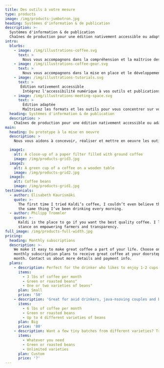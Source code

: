 ```yaml
---
title: Des outils à votre mesure
type: products
image: /img/products-jumbotron.jpg
heading: Systèmes d'information & de publication
description: >-
  Systèmes d'information & de publication
  Chaînes de production pour une édition nativement accessible ou adaptée à des besoins particuliers
intro:
  blurbs:
    - image: /img/illustrations-coffee.svg
      text: >
        Nous vous accompagnons dans la compréhension et la maîtrise des technologies de publication et de production.
    - image: /img/illustrations-coffee-gear.svg
      text: >
        Nous vous accompagnons dans la mise en place et le développement d'outils de production.
    - image: /img/illustrations-tutorials.svg
      text: >
       Édition nativement accessible
        Intégrez l'accessibilité numérique à vos outils et publications numériques !
    - image: /img/illustrations-meeting-space.svg
      text: >
        Édition adaptée
        Maîtrisez les formats et les outils pour vous concentrer sur votre métier
  heading: Systèmes d'information & de publication
  description: >
    Chaînes de production pour une édition nativement accessible ou adaptée à des besoins particuliers
main:
  heading: Du prototype à la mise en oeuvre
  description: >
    Nous vous aidons à concevoir, réaliser et mettre en oeuvre les outils  et technologies qui vous permettront de vous consacrer à votre métier.

  image1:
    alt: A close-up of a paper filter filled with ground coffee
    image: /img/products-grid3.jpg
  image2:
    alt: A green cup of a coffee on a wooden table
    image: /img/products-grid2.jpg
  image3:
    alt: Coffee beans
    image: /img/products-grid1.jpg
testimonials:
  - author: Elisabeth Kaurismäki
    quote: >-
      The first time I tried Kaldi’s coffee, I couldn’t even believe that was
      the same thing I’ve been drinking every morning.
  - author: Philipp Trommler
    quote: >-
      Kaldi is the place to go if you want the best quality coffee. I love their
      stance on empowering farmers and transparency.
full_image: /img/products-full-width.jpg
pricing:
  heading: Monthly subscriptions
  description: >-
    We make it easy to make great coffee a part of your life. Choose one of our
    monthly subscription plans to receive great coffee at your doorstep each
    month. Contact us about more details and payment info.
  plans:
    - description: Perfect for the drinker who likes to enjoy 1-2 cups per day.
      items:
        - 3 lbs of coffee per month
        - Green or roasted beans"
        - One or two varieties of beans"
      plan: Small
      price: '50'
    - description: 'Great for avid drinkers, java-nsoving couples and bigger crowds'
      items:
        - 6 lbs of coffee per month
        - Green or roasted beans
        - Up to 4 different varieties of beans
      plan: Big
      price: '80'
    - description: Want a few tiny batches from different varieties? Try our custom plan
      items:
        - Whatever you need
        - Green or roasted beans
        - Unlimited varieties
      plan: Custom
      price: '?'
---
```



